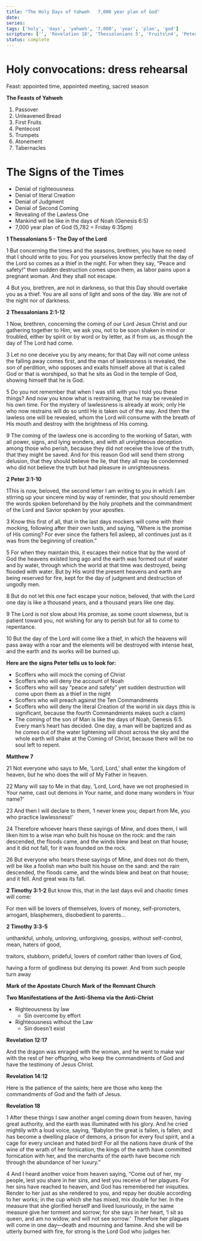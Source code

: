 ```yaml
---
title: "The Holy Days of Yahweh   7,000 year plan of God"
date: 
series: 
tags: ['holy', 'days', 'yahweh', '7,000', 'year', 'plan', 'god']
scripture: ['', 'Revelation 18', 'Thessalonians 5', 'Fruits\n4', 'Peter 3', 'Thessalonians 2:1-12', 'Timothy 3:1-2', 'Bread\n3', 'Passover\n2', 'Matthew 7', 'Peter 3:1-10', 'Friday 6', 'Pentecost\n5', 'Trumpets\n6', '2', 'Revelation 12', 'Timothy 3:3-5', 'Thessalonians 2', 'Timothy 3', 'Atonement\n7', 'Genesis 6', 'Revelation 14']
status: complete
---
```


# Holy convocations: dress rehearsal

Feast: appointed time, appointed meeting, sacred season

**The Feasts of Yahweh**
1. Passover
2. Unleavened Bread
3. First Fruits
4. Pentecost
5. Trumpets
6. Atonement
7. Tabernacles

# **The Signs of the Times**

- Denial of righteousness
- Denial of literal Creation
- Denial of Judgment
- Denial of Second Coming
- Revealing of the Lawless One
- Mankind will be like in the days of Noah (Genesis 6:5)
- 7,000 year plan of God (5,782 = Friday 6:35pm)

**1 Thessalonians 5 - The Day of the Lord**

1 But concerning the times and the seasons, brethren, you have no need that I should write to you. For you yourselves know perfectly that the day of the Lord so comes as a thief in the night. For when they say, “Peace and safety!” then sudden destruction comes upon them, as labor pains upon a pregnant woman. And they shall not escape.

4 But you, brethren, are not in darkness, so that this Day should overtake you as a thief. You are all sons of light and sons of the day. We are not of the night nor of darkness.

**2 Thessalonians 2:1-12**

1 Now, brethren, concerning the coming of our Lord Jesus Christ and our gathering together to Him, we ask you, not to be soon shaken in mind or troubled, either by spirit or by word or by letter, as if from us, as though the day of The Lord had come.

3 Let no one deceive you by any means; for that Day will not come unless the falling away comes first, and the man of lawlessness is revealed, the son of perdition, who opposes and exalts himself above all that is called God or that is worshiped, so that he sits as God in the temple of God, showing himself that he is God.

5 Do you not remember that when I was still with you I told you these things? And now you know what is restraining, that he may be revealed in his own time. For the mystery of lawlessness is already at work; only He who now restrains will do so until He is taken out of the way. And then the lawless one will be revealed, whom the Lord will consume with the breath of His mouth and destroy with the brightness of His coming.

9 The coming of the lawless one is according to the working of Satan, with all power, signs, and lying wonders, and with all unrighteous deception among those who perish, because they did not receive the love of the truth, that they might be saved. And for this reason God will send them strong delusion, that they should believe the lie, that they all may be condemned who did not believe the truth but had pleasure in unrighteousness.

**2 Peter 3:1-10**

1This is now, beloved, the second letter I am writing to you in which I am stirring up your sincere mind by way of reminder, that you should remember the words spoken beforehand by the holy prophets and the commandment of the Lord and Savior spoken by your apostles.

3 Know this first of all, that in the last days mockers will come with their mocking, following after their own lusts, and saying, “Where is the promise of His coming? For ever since the fathers fell asleep, all continues just as it was from the beginning of creation.”

5 For when they maintain this, it escapes their notice that by the word of God the heavens existed long ago and the earth was formed out of water and by water, through which the world at that time was destroyed, being flooded with water. But by His word the present heavens and earth are being reserved for fire, kept for the day of judgment and destruction of ungodly men.

8 But do not let this one fact escape your notice, beloved, that with the Lord one day is like a thousand years, and a thousand years like one day.

9 The Lord is not slow about His promise, as some count slowness, but is patient toward you, not wishing for any to perish but for all to come to repentance.

10 But the day of the Lord will come like a thief, in which the heavens will pass away with a roar and the elements will be destroyed with intense heat, and the earth and its works will be burned up.

**Here are the signs Peter tells us to look for:**

- Scoffers who will mock the coming of Christ
- Scoffers who will deny the account of Noah
- Scoffers who will say “peace and safety” yet sudden destruction will come upon them as a thief in the night
- Scoffers who will preach against the Ten Commandments
- Scoffers who will deny the literal Creation of the world in six days (this is significant, because the fourth Commandments makes such a claim)
- The coming of the son of Man is like the days of Noah, Genesis 6:5. Every man’s heart has decided. One day, a man will be baptized and as he comes out of the water lightening will shoot across the sky and the whole earth will shake at the Coming of Christ, because there will be no soul left to repent.

**Matthew 7**

21 Not everyone who says to Me, ‘Lord, Lord,’ shall enter the kingdom of heaven, but he who does the will of My Father in heaven.

22 Many will say to Me in that day, ‘Lord, Lord, have we not prophesied in Your name, cast out demons in Your name, and done many wonders in Your name?'

23 And then I will declare to them, ‘I never knew you; depart from Me, you who practice lawlessness!’

24 Therefore whoever hears these sayings of Mine, and does them, I will liken him to a wise man who built his house on the rock: and the rain descended, the floods came, and the winds blew and beat on that house; and it did not fall, for it was founded on the rock.

26 But everyone who hears these sayings of Mine, and does not do them, will be like a foolish man who built his house on the sand: and the rain descended, the floods came, and the winds blew and beat on that house; and it fell. And great was its fall.

**2 Timothy 3:1-2**
But know this, that in the last days evil and chaotic times will come:

For men will be lovers of themselves, lovers of money, self-promoters, arrogant, blasphemers, disobedient to parents…

**2 Timothy 3:3-5**

unthankful, unholy, unloving, unforgiving, gossips, without self-control, mean, haters of good,

traitors, stubborn, prideful, lovers of comfort rather than lovers of God,

having a form of godliness but denying its power. And from such people turn away

**Mark of the Apostate Church**
**Mark of the Remnant Church**

**Two Manifestations of the Anti-Shema via the Anti-Christ**

- Righteousness by law
    - Sin overcome by effort
- Righteousness without the Law
    - Sin doesn't exist

**Revelation 12:17**

And the dragon was enraged with the woman, and he went to make war with the rest of her offspring, who keep the commandments of God and have the testimony of Jesus Christ.

**Revelation 14:12**

Here is the patience of the saints; here are those who keep the commandments of God and the faith of Jesus.

**Revelation 18**

1 After these things I saw another angel coming down from heaven, having great authority, and the earth was illuminated with his glory. And he cried mightily with a loud voice, saying, “Babylon the great is fallen, is fallen, and has become a dwelling place of demons, a prison for every foul spirit, and a cage for every unclean and hated bird! For all the nations have drunk of the wine of the wrath of her fornication, the kings of the earth have committed fornication with her, and the merchants of the earth have become rich through the abundance of her luxury.”

4 And I heard another voice from heaven saying, “Come out of her, my people, lest you share in her sins, and lest you receive of her plagues. For her sins have reached to heaven, and God has remembered her iniquities. Render to her just as she rendered to you, and repay her double according to her works; in the cup which she has mixed, mix double for her. In the measure that she glorified herself and lived luxuriously, in the same measure give her torment and sorrow; for she says in her heart, ‘I sit as queen, and am no widow, and will not see sorrow.’  Therefore her plagues will come in one day—death and mourning and famine. And she will be utterly burned with fire, for strong is the Lord God who judges her.